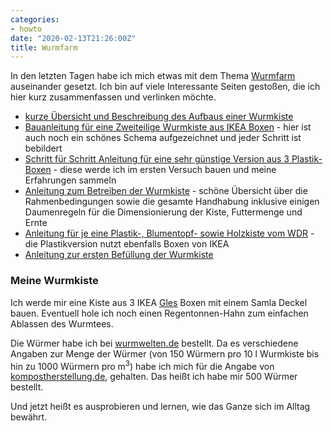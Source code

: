 ```yaml
---
categories:
- howto
date: "2020-02-13T21:26:00Z"
title: Wurmfarm
---
```


In den letzten Tagen habe ich mich etwas mit dem Thema [Wurmfarm](https://de.wikipedia.org/wiki/Wurmkompostierung) auseinander gesetzt. Ich bin auf viele Interessante Seiten gestoßen, die ich hier kurz zusammenfassen und verlinken möchte.

* [kurze Übersicht und Beschreibung des Aufbaus einer Wurmkiste](https://www.wurmwelten.de/wurmkisten/)
* [Bauanleitung für eine Zweiteilige Wurmkiste aus IKEA Boxen](https://www.selbst.de/wurmkiste-39572.html) - hier ist auch noch ein schönes Schema aufgezeichnet und jeder Schritt ist bebildert
* [Schritt für Schritt Anleitung für eine sehr günstige Version aus 3 Plastik-Boxen](http://www.kompostherstellung.de/wurmbox-wurmfarm-fuer-unter-20e-selbst-bauen/) - diese werde ich im ersten Versuch bauen und meine Erfahrungen sammeln
* [Anleitung zum Betreiben der Wurmkiste](http://www.kompostherstellung.de/anleitung-zum-betreiben-einer-wurmfarm/) - schöne Übersicht über die Rahmenbedingungen sowie die gesamte Handhabung inklusive einigen Daumenregeln für die Dimensionierung der Kiste, Futtermenge und Ernte
* [Anleitung für je eine Plastik-, Blumentopf- sowie Holzkiste vom WDR](https://www1.wdr.de/radio/wdr4/wort/drinnen-und-draussen/wurmkiste-114.pdf) - die Plastikversion nutzt ebenfalls Boxen von IKEA 
* [Anleitung zur ersten Befüllung der Wurmkiste](http://www.kompostherstellung.de/wurmbox-vorbereiten-und-kompostwuermer-einsetzten/)


### Meine Wurmkiste

Ich werde mir eine Kiste aus 3 IKEA [Gles](https://www.ikea.com/de/de/p/gles-box-schwarz-60429287/) Boxen mit einem Samla Deckel bauen. Eventuell hole ich noch einen Regentonnen-Hahn zum einfachen Ablassen des Wurmtees.

Die Würmer habe ich bei [wurmwelten.de](https://wurmwelten.de/shop/eisenia-dendros-wuermer.html) bestellt. Da es verschiedene Angaben zur Menge der Würmer (von 150  Würmern pro 10 l Wurmkiste bis hin zu 1000 Würmern pro m<sup>3</sup>) habe ich mich für die Angabe von [kompostherstellung.de](http://www.kompostherstellung.de/wurmbox-vorbereiten-und-kompostwuermer-einsetzten/), gehalten. Das heißt ich habe mir 500 Würmer bestellt.

Und jetzt heißt es ausprobieren und lernen, wie das Ganze sich im Alltag bewährt.